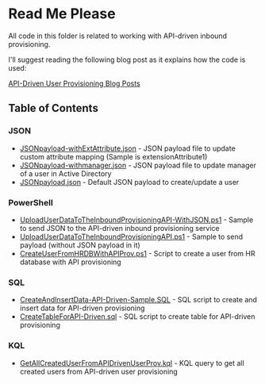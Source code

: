 # Read Me Please

All code in this folder is related to working with API-driven inbound provisioning.

I'll suggest reading the following blog post as it explains how the code is used:

[API-Driven User Provisioning Blog Posts](https://www.christianfrohn.dk/tag/api-driven-user-provisioning/)

## Table of Contents

### JSON
- [JSONpayload-withExtAttribute.json](https://github.com/ChrFrohn/Entra-ID/blob/main/API-driven%20inbound%20provisioning/JSONpayload-withExtAttribute.json) - JSON payload file to update custom attribute mapping (Sample is extensionAttribute1)
- [JSONpayload-withmanager.json](https://github.com/ChrFrohn/Entra-ID/blob/main/API-driven%20inbound%20provisioning/JSONpayload-withmanager.json) - JSON payload file to update manager of a user in Active Directory
- [JSONpayload.json](https://github.com/ChrFrohn/Entra-ID/blob/main/API-driven%20inbound%20provisioning/JSONpayload.json) - Default JSON payload to create/update a user

### PowerShell
- [UploadUserDataToTheInboundProvisioningAPI-WithJSON.ps1](https://github.com/ChrFrohn/Entra-ID/blob/main/API-driven%20inbound%20provisioning/UploadUserDataToTheInboundProvisioningAPI-WithJSON.ps1) - Sample to send JSON to the API-driven inbound provisioning service
- [UploadUserDataToTheInboundProvisioningAPI.ps1](https://github.com/ChrFrohn/Entra-ID/blob/main/API-driven%20inbound%20provisioning/UploadUserDataToTheInboundProvisioningAPI.ps1) - Sample to send payload (without JSON payload in it)
- [CreateUserFromHRDBWithAPIProv.ps1](https://github.com/ChrFrohn/Entra-ID/blob/main/API-driven%20inbound%20provisioning/CreateUserFromHRDBWithAPIProv.ps1) - Script to create a user from HR database with API provisioning

### SQL
- [CreateAndInsertData-API-Driven-Sample.SQL](https://github.com/ChrFrohn/Entra-ID/blob/main/API-driven%20inbound%20provisioning/CreateAndInsertData-API-Driven-Sample.SQL) - SQL script to create and insert data for API-driven provisioning
- [CreateTableForAPI-Driven.sql](https://github.com/ChrFrohn/Entra-ID/blob/main/API-driven%20inbound%20provisioning/CreateTableForAPI-Driven.sql) - SQL script to create table for API-driven provisioning

### KQL
- [GetAllCreatedUserFromAPIDrivenUserProv.kql](https://github.com/ChrFrohn/Entra-ID/blob/main/API-driven%20inbound%20provisioning/GetAllCreatedUserFromAPIDrivenUserProv.kql) - KQL query to get all created users from API-driven user provisioning